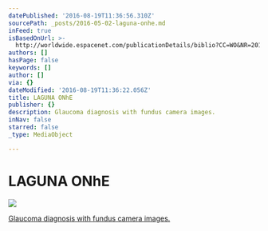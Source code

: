 ```yaml
---
datePublished: '2016-08-19T11:36:56.310Z'
sourcePath: _posts/2016-05-02-laguna-onhe.md
inFeed: true
isBasedOnUrl: >-
  http://worldwide.espacenet.com/publicationDetails/biblio?CC=WO&NR=2013076336A4&KC=A4&FT=D
authors: []
hasPage: false
keywords: []
author: []
via: {}
dateModified: '2016-08-19T11:36:22.056Z'
title: LAGUNA ONhE
publisher: {}
description: Glaucoma diagnosis with fundus camera images.
inNav: false
starred: false
_type: MediaObject

---
```

# LAGUNA ONhE
![](https://s3-us-west-2.amazonaws.com/the-grid-img/p/062fafc632e666b976b021a19674b4063002f135.png)

[Glaucoma diagnosis with fundus camera images.][0]

[0]: http://worldwide.espacenet.com/publicationDetails/biblio?CC=WO&NR=2013076336A4&KC=A4&FT=D